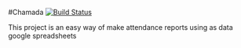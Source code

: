 #Chamada
[![Build Status](https://travis-ci.com/cristianodiniz/chamada.svg?branch=master)](https://travis-ci.com/cristianodiniz/chamada)

This project is an easy way of make attendance reports using as data google spreadsheets

